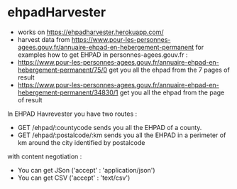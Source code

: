 # ehpadHarvester
* works on https://ehpadharvester.herokuapp.com/
* harvest data from https://www.pour-les-personnes-agees.gouv.fr/annuaire-ehpad-en-hebergement-permanent
for examples how to get EHPAD in personnes-agees.gouv.fr :
* https://www.pour-les-personnes-agees.gouv.fr/annuaire-ehpad-en-hebergement-permanent/75/0 get you all the ehpad from the 7 pages of result
* https://www.pour-les-personnes-agees.gouv.fr/annuaire-ehpad-en-hebergement-permanent/34830/1 get you all the ehpad from the page of result

In EHPAD Havrevester you have two routes :
* GET /ehpad/:countycode sends you all the EHPAD of a county. 
* GET /ehpad/:postalcode/:km sends you all the EHPAD in a perimeter of km around the city identified by postalcode

with content negotiation :
* You can get JSon ('accept' : 'application/json')
* You can get CSV ('accept' : 'text/csv')